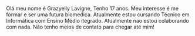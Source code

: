 Olá meu nome é Grazyelly Lavigne, Tenho 17 anos.
Meu interesse é me formar e ser uma futura biomedica.
Atualmente estou cursando Técnico em Informática com Ensino Médio itegrado. 
Atualmente nao estou colaborando com nada. 
Não tenho meios de contato para chegar até mim!


